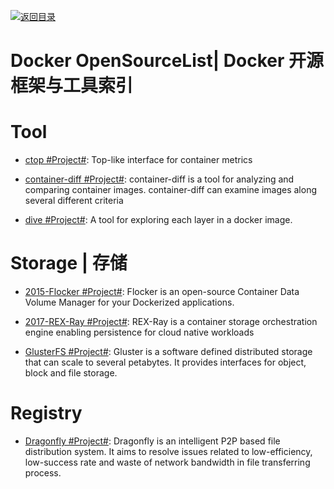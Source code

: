 [![返回目录](https://user-images.githubusercontent.com/5803001/38079637-ff0abcf0-3371-11e8-9b76-ad651620afc7.jpg)](https://github.com/wxyyxc1992/Awesome-Lists)

# Docker OpenSourceList| Docker 开源框架与工具索引

# Tool

- [ctop #Project#](https://github.com/bcicen/ctop): Top-like interface for container metrics

- [container-diff #Project#](https://github.com/GoogleCloudPlatform/container-diff): container-diff is a tool for analyzing and comparing container images. container-diff can examine images along several different criteria

- [dive #Project#](https://github.com/wagoodman/dive): A tool for exploring each layer in a docker image.

# Storage | 存储

- [2015-Flocker #Project#](https://github.com/ClusterHQ/flocker): Flocker is an open-source Container Data Volume Manager for your Dockerized applications.

- [2017-REX-Ray #Project#](https://github.com/thecodeteam/rexray): REX-Ray is a container storage orchestration engine enabling persistence for cloud native workloads

- [GlusterFS #Project#](https://github.com/gluster/glusterfs): Gluster is a software defined distributed storage that can scale to several petabytes. It provides interfaces for object, block and file storage.

# Registry

- [Dragonfly #Project#](https://github.com/alibaba/Dragonfly): Dragonfly is an intelligent P2P based file distribution system. It aims to resolve issues related to low-efficiency, low-success rate and waste of network bandwidth in file transferring process.

